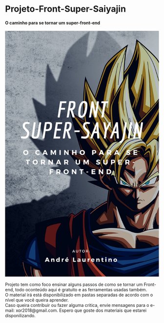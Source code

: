 # Projeto-Front-Super-Saiyajin
#### O caminho para se tornar um super-front-end

![Capa do projeto](capa.jpg)

<p>
  Projeto tem como foco ensinar alguns passos de como se tornar um Front-end, todo oconteúdo aqui é gratuito e as ferramentas usadas também.<br>
  O material irá está disponibilizado em pastas separadas de acordo com o nível que você queira aprender. <br>
  Caso queira contribuir ou fazer alguma critica, envie mensagens para o e-mail: xor2018@gmail.com. Espero que goste dos materiais que estarei disponilizando. 
</p>  
